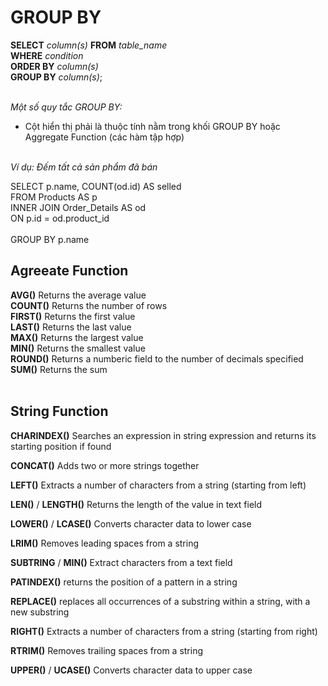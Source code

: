# GROUP BY

**SELECT** _column(s)_ **FROM** _table_name_<br>
**WHERE** _condition_<br>
**ORDER BY** _column(s)_<br>
**GROUP BY** _column(s)_;<br><br>

_Một số quy tắc GROUP BY:_<br>

- Cột hiển thị phải là thuộc tính nằm trong khối GROUP BY hoặc Aggregate Function (các hàm tập hợp)<br><br>

_Ví dụ: Đếm tất cả sản phẩm đã bán_<br>

SELECT p.name, COUNT(od.id) AS selled<br>
FROM Products AS p<br>
INNER JOIN Order_Details AS od<br>
ON p.id = od.product_id<br>  
GROUP BY p.name

## Agreeate Function

**AVG()** Returns the average value<br>
**COUNT()** Returns the number of rows<br>
**FIRST()** Returns the first value<br>
**LAST()** Returns the last value<br>
**MAX()** Returns the largest value<br>
**MIN()** Returns the smallest value<br>
**ROUND()** Returns a numberic field to the number of decimals specified<br>
**SUM()** Returns the sum<br><br>

## String Function

**CHARINDEX()** Searches an expression in string expression
and returns its starting position if found<br>

**CONCAT()** Adds two or more strings together<br>

**LEFT()** Extracts a number of characters from a string (starting from left)<br>

**LEN()** / **LENGTH()** Returns the length of the value in text field<br>

**LOWER()** / **LCASE()** Converts character data to lower case<br>

**LRIM()** Removes leading spaces from a string<br>

**SUBTRING** / **MIN()** Extract characters from a text field<br>

**PATINDEX()** returns the position of a pattern in a string<br>

**REPLACE()** replaces all occurrences of a substring within a string, with a new substring<br>

**RIGHT()** Extracts a number of characters from a string (starting from right)<br>

**RTRIM()** Removes trailing spaces from a string<br>

**UPPER()** / **UCASE()** Converts character data to upper case<br><br>
